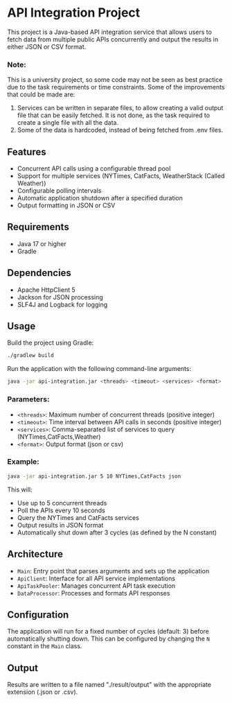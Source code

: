 # API Integration Project

This project is a Java-based API integration service that allows users to fetch data from multiple public APIs concurrently and output the results in either JSON or CSV format.
### Note: 
This is a university project, so some code may not be seen as best practice due to the task requirements or time constraints.
Some of the improvements that could be made are:
1. Services can be written in separate files, to allow creating a valid output file that can be easily fetched.
It is not done, as the task required to create a single file with all the data.
2. Some of the data is hardcoded, instead of being fetched from .env files.

## Features

- Concurrent API calls using a configurable thread pool
- Support for multiple services (NYTimes, CatFacts, WeatherStack (Called Weather))
- Configurable polling intervals
- Automatic application shutdown after a specified duration
- Output formatting in JSON or CSV

## Requirements

- Java 17 or higher
- Gradle

## Dependencies

- Apache HttpClient 5
- Jackson for JSON processing
- SLF4J and Logback for logging

## Usage

Build the project using Gradle:

```bash
./gradlew build
```

Run the application with the following command-line arguments:

```bash
java -jar api-integration.jar <threads> <timeout> <services> <format>
```

### Parameters:

- `<threads>`: Maximum number of concurrent threads (positive integer)
- `<timeout>`: Time interval between API calls in seconds (positive integer)
- `<services>`: Comma-separated list of services to query (NYTimes,CatFacts,Weather)
- `<format>`: Output format (json or csv)

### Example:

```bash
java -jar api-integration.jar 5 10 NYTimes,CatFacts json
```

This will:
- Use up to 5 concurrent threads
- Poll the APIs every 10 seconds
- Query the NYTimes and CatFacts services
- Output results in JSON format
- Automatically shut down after 3 cycles (as defined by the N constant)

## Architecture

- `Main`: Entry point that parses arguments and sets up the application
- `ApiClient`: Interface for all API service implementations
- `ApiTaskPooler`: Manages concurrent API task execution
- `DataProcessor`: Processes and formats API responses

## Configuration

The application will run for a fixed number of cycles (default: 3) before automatically shutting down. This can be configured by changing the `N` constant in the `Main` class.

## Output

Results are written to a file named "./result/output" with the appropriate extension (.json or .csv).